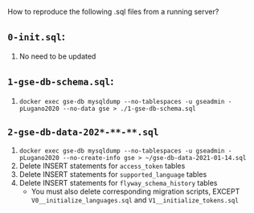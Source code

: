 How to reproduce the following .sql files from a running server?

## `0-init.sql`: 
1. No need to be updated

## `1-gse-db-schema.sql`: 

1. `docker exec gse-db mysqldump --no-tablespaces -u gseadmin -pLugano2020 --no-data gse > ./1-gse-db-schema.sql`


## `2-gse-db-data-202*-**-**.sql`

1. `docker exec gse-db mysqldump --no-tablespaces -u gseadmin -pLugano2020 --no-create-info gse > ~/gse-db-data-2021-01-14.sql`
2. Delete INSERT statements for `access_token` tables
3. Delete INSERT statements for `supported_language` tables
4. Delete INSERT statements for `flyway_schema_history` tables
   - You must also delete corresponding migration scripts, EXCEPT `V0__initialize_languages.sql` and `V1__initialize_tokens.sql`
